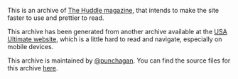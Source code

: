 
This is an archive of [The Huddle magazine](http://the-huddle.org/), that
intends to make the site faster to use and prettier to read.

This archive has been generated from another archive available at the [USA
Ultimate website](https://www.usaultimate.org/huddle/issue001.aspx), which is a
little hard to read and navigate, especially on mobile devices.

This archive is maintained by [@punchagan](https://github.com/punchagan/). You
can find the source files for this archive
[here](https://github.com/thatte-idli-kaal-soup/the-huddle/).
